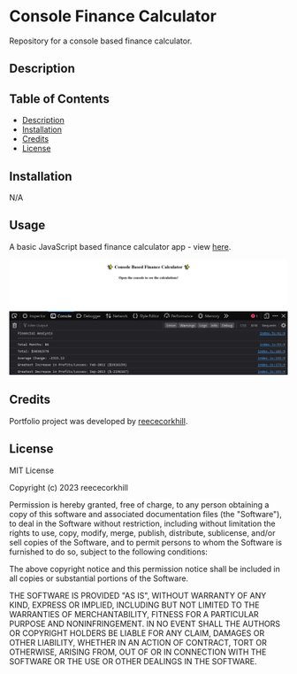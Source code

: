 # Console Finance Calculator
Repository for a console based finance calculator.

## Description



## Table of Contents

- [Description](#description)
- [Installation](#installation)
- [Credits](#credits)
- [License](#license)

## Installation

N/A

## Usage

A basic JavaScript based finance calculator app - view <a href="https://reececorkhill.github.io/console-finances/"> here</a>.

![Screenshot of finance calculator homepage.](images/Console-Finance.PNG)

## Credits

Portfolio project was developed by <a href="https://github.com/reececorkhill">reececorkhill</a>.

## License

MIT License

Copyright (c) 2023 reececorkhill

Permission is hereby granted, free of charge, to any person obtaining a copy
of this software and associated documentation files (the "Software"), to deal
in the Software without restriction, including without limitation the rights
to use, copy, modify, merge, publish, distribute, sublicense, and/or sell
copies of the Software, and to permit persons to whom the Software is
furnished to do so, subject to the following conditions:

The above copyright notice and this permission notice shall be included in all
copies or substantial portions of the Software.

THE SOFTWARE IS PROVIDED "AS IS", WITHOUT WARRANTY OF ANY KIND, EXPRESS OR
IMPLIED, INCLUDING BUT NOT LIMITED TO THE WARRANTIES OF MERCHANTABILITY,
FITNESS FOR A PARTICULAR PURPOSE AND NONINFRINGEMENT. IN NO EVENT SHALL THE
AUTHORS OR COPYRIGHT HOLDERS BE LIABLE FOR ANY CLAIM, DAMAGES OR OTHER
LIABILITY, WHETHER IN AN ACTION OF CONTRACT, TORT OR OTHERWISE, ARISING FROM,
OUT OF OR IN CONNECTION WITH THE SOFTWARE OR THE USE OR OTHER DEALINGS IN THE
SOFTWARE.
